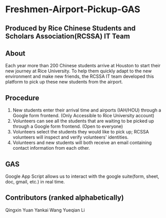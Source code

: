 # Freshmen-Airport-Pickup-GAS
## Produced by Rice Chinese Students and Scholars Association(RCSSA) IT Team

## About
Each year more than 200 Chinese students arrive at Houston to start their new journey at Rice University. To help them quickly adapt to the new environment 
and make new friends, the RCSSA IT team developed this platform to pick up these new students from the airport. 

## Procedure
1. New students enter their arrival time and airports (IAH/HOU) through a Google form frontend. (Only Accessible to Rice University account)
2. Volunteers can see all the students that are waiting to be picked up through a Google form frontend. (Open to everyone)
3. Volunteers select the students they would like to pick up; RCSSA volunteers will inspect and verify volunteers' identities.
4. Volunteers and new students will both receive an email containing contact information from each other.

## GAS
Google App Script allows us to interact with the google suite(form, sheet, doc, gmail, etc.) in real time. 

## Contributors (ranked alphabetically)
Qingxin Yuan
Yankai Wang
Yueqian Li

